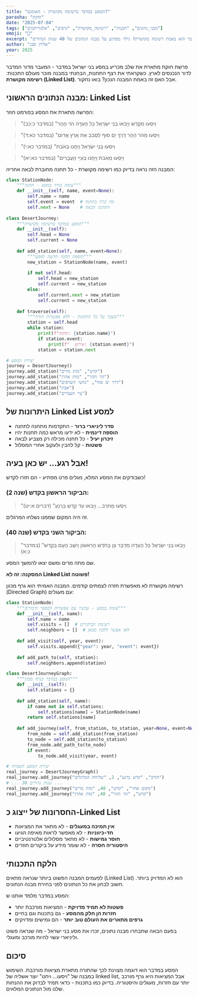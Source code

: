 ```yaml
---
title: "המסע במדבר כרשימה מקושרת - האומנם?"
parasha: "חוקת"
date: "2025-07-04"
tags: ["מבני_נתונים", "תכנות", "רשימה_מקושרת", "גרפים", "אלגוריתמים"]
emoji: "🔗"
excerpt: "האם המסע במדבר הוא באמת רשימה מקושרת? גילוי מפתיע על מבנה הנתונים של 40 שנות הנדודים"
author: "אלירן סבג"
year: 2025
---
```


פרשת חוקת מתארת את שלב מכריע במסע בני ישראל במדבר - המעבר מדור המדבר לדור הנכנסים לארץ. כשקראתי את רצף התחנות, הבחנתי במבנה מוכר מעולם התכנות: **רשימה מקושרת (Linked List)**. אבל האם זה באמת המבנה הנכון? בואו נחקור.

## מבנה הנתונים הראשוני: Linked List

הפרשה מתארת את המסע בפורמט חוזר:

> "וַיִּסְעוּ מִקָּדֵשׁ וַיָּבֹאוּ בְנֵי יִשְׂרָאֵל כָּל הָעֵדָה הֹר הָהָר" (במדבר כ:כב)

> "וַיִּסְעוּ מֵהֹר הָהָר דֶּרֶךְ יַם סוּף לִסְבֹב אֶת אֶרֶץ אֱדוֹם" (במדבר כא:ד)

> "וַיִּסְעוּ בְּנֵי יִשְׂרָאֵל וַיַּחֲנוּ בְּאֹבֹת" (במדבר כא:י)

> "וַיִּסְעוּ מֵאֹבֹת וַיַּחֲנוּ בְּעִיֵּי הָעֲבָרִים" (במדבר כא:יא)

המבנה הזה נראה בדיוק כמו רשימה מקושרת - כל תחנה מחוברת לבאה אחריה:

```python
class StationNode:
    """צומת בודד במסע - תחנה"""
    def __init__(self, name, event=None):
        self.name = name
        self.event = event  # מה קרה בתחנה
        self.next = None    # התחנה הבאה
        
class DesertJourney:
    """המסע במדבר כרשימה מקושרת"""
    def __init__(self):
        self.head = None
        self.current = None
    
    def add_station(self, name, event=None):
        """הוספת תחנה חדשה למסע"""
        new_station = StationNode(name, event)
        
        if not self.head:
            self.head = new_station
            self.current = new_station
        else:
            self.current.next = new_station
            self.current = new_station
    
    def traverse(self):
        """מעבר על כל התחנות - ללא אפשרות חזרה"""
        station = self.head
        while station:
            print(f"תחנה: {station.name}")
            if station.event:
                print(f"  אירוע: {station.event}")
            station = station.next

# יצירת המסע
journey = DesertJourney()
journey.add_station("קדש", "מות מרים")
journey.add_station("הר ההר", "מות אהרן")
journey.add_station("דרך ים סוף", "נחשי השרפים")
journey.add_station("אבת")
journey.add_station("עיי העברים")
```

## היתרונות של Linked List למסע

- **סדר ליניארי ברור** - התקדמות מתחנה לתחנה
- **הוספה דינמית** - לא ידעו מראש כמה תחנות יהיו
- **זיכרון יעיל** - כל תחנה מכילה רק מצביע לבאה
- **פשטות** - קל להבין ולעקוב אחרי המסלול

## אבל רגע... יש כאן בעיה!

כשבודקים את המסע המלא, מגלים פרט מפתיע - הם חזרו לקדש!

### הביקור הראשון בקדש (שנה 2):

> "וַיִּסְעוּ מֵחֹרֵב... וַיָּבֹאוּ עַד קָדֵשׁ בַּרְנֵעַ" (דברים א:יט)

זה היה המקום שממנו נשלחו המרגלים.

### הביקור השני בקדש (שנה 40):

> "וַיָּבֹאוּ בְנֵי יִשְׂרָאֵל כָּל הָעֵדָה מִדְבַּר צִן בַּחֹדֶשׁ הָרִאשׁוֹן וַיֵּשֶׁב הָעָם בְּקָדֵשׁ" (במדבר כ:א)

שם מתה מרים ומשם יצאו להמשך המסע.

**המסקנה: זה לא Linked List פשוטה!**

רשימה מקושרת לא מאפשרת חזרה לצמתים קודמים. המבנה האמיתי הוא גרף מכוון (Directed Graph) עם מעגלים:
```python
class StationNode:
    """צומת במסע - עכשיו עם אפשרות למספר חיבורים"""
    def __init__(self, name):
        self.name = name
        self.visits = []  # רשימת הביקורים
        self.neighbors = []  # לאן אפשר ללכת מכאן
    
    def add_visit(self, year, event):
        self.visits.append({"year": year, "event": event})
    
    def add_path_to(self, station):
        self.neighbors.append(station)

class DesertJourneyGraph:
    """המסע במדבר כגרף מכוון"""
    def __init__(self):
        self.stations = {}
    
    def add_station(self, name):
        if name not in self.stations:
            self.stations[name] = StationNode(name)
        return self.stations[name]
    
    def add_journey(self, from_station, to_station, year=None, event=None):
        from_node = self.add_station(from_station)
        to_node = self.add_station(to_station)
        from_node.add_path_to(to_node)
        if event:
            to_node.add_visit(year, event)

# יצירת המסע האמיתי
real_journey = DesertJourneyGraph()
real_journey.add_journey("חורב", "קדש ברנע", 2, "שליחת המרגלים")
# ... 38 שנות נדודים ...
real_journey.add_journey("מקום אחר", "קדש", 40, "מות מרים")
real_journey.add_journey("קדש", "הר ההר", 40, "מות אהרן")
```

## החסרונות של ייצוג כ-Linked List

- **אין תמיכה במעגלים** - לא מתאר את המציאות
- **חד-כיווניות** - לא מאפשר לראות מאיפה הגיעו
- **חוסר גמישות** - לא מתאר מסלולים אלטרנטיביים
- **היסטוריה חסרה** - לא שומר מידע על ביקורים חוזרים

## הלקח התכנותי

לפעמים המבנה הפשוט ביותר שנראה מתאים (Linked List) הוא לא המדויק ביותר. חשוב לבחון את כל הנתונים לפני בחירת מבנה הנתונים.

המסע במדבר מלמד אותנו ש:

- **פשטות לא תמיד מדויקת** - המציאות מורכבת יותר
- **חזרות הן חלק מהמסע** - גם בתכנות וגם בחיים
- **גרפים מתארים את העולם טוב יותר** - הם גמישים ומדויקים

בפעם הבאה שתבחרו מבנה נתונים, זכרו את מסע בני ישראל - מה שנראה פשוט וליניארי עשוי להיות מורכב ומעגלי.

## סיכום
המסע במדבר הוא דוגמה מצוינת לכך שהתורה מתארת מציאות מורכבת. השימוש במבנה של "ויסעו... ויחנו" יוצר אשליה של linked list, אבל המציאות היא גרף מורכב יותר עם חזרות, מעגלים והיסטוריה.
בדיוק כמו בתכנות - כדאי תמיד לבדוק את ההנחות שלנו מול הנתונים המלאים.
